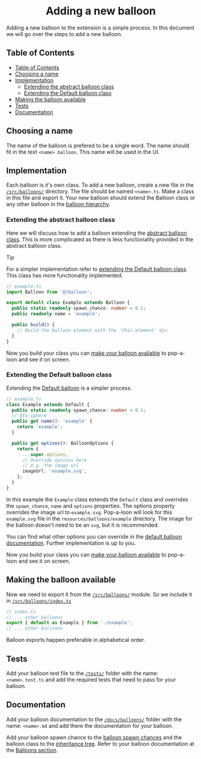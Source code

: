 <h1 align="center">Adding a new balloon</h1>

Adding a new balloon to the extension is a simple process. In this document we will go over the steps to add a new balloon.

## Table of Contents

<!-- markdownlint-disable link-fragments -->

- [Table of Contents](#table-of-contents)
- [Choosing a name](#choosing-a-name)
- [Implementation](#implementation)
  - [Extending the abstract balloon class](#extending-the-abstract-balloon-class)
  - [Extending the Default balloon class](#extending-the-default-balloon-class)
- [Making the balloon available](#making-the-balloon-available)
- [Tests](#tests)
- [Documentation](#documentation)

<!-- markdownlint-enable link-fragments -->

## Choosing a name

The name of the balloon is prefered to be a single word. The name should fit in the text `<name> balloon`. This name will be used in the UI.

## Implementation

Each balloon is it's own class. To add a new balloon, create a new file in the [`/src/balloons/`](/src/balloons/) directory. The file should be named `<name>.ts`. Make a class in this file and export it. Your new balloon should extend the Balloon class or any other balloon in the [balloon hierarchy](./README.md#inheritance-tree).

### Extending the abstract balloon class

Here we will discuss how to add a balloon extending the [abstract balloon class](./README.md#abstract-balloon-class). This is more complicated as there is less functionality provided in the abstract balloon class.

> [!TIP]
> For a simpler implementation refer to [extending the Default balloon class](#extending-the-default-balloon-class). This class has more functionality implemented.

```ts
// example.ts
import Balloon from '@/balloon';

export default class Example extends Balloon {
  public static readonly spawn_chance: number = 0.1;
  public readonly name = 'example';

  public build() {
    // Build the balloon element with the `this.element` div
  }
}
```

Now you build your class you can [make your balloon available](#making-the-balloon-available) to pop-a-loon and see it on screen.

### Extending the Default balloon class

Extending the [Default balloon](./balloons/default.md) is a simpler process.

```ts
// example.ts
class Example extends Default {
  public static readonly spawn_chance: number = 0.1;
  // @ts-ignore
  public get name(): 'example' {
    return 'example';
  }

  public get options(): BalloonOptions {
    return {
      ...super.options,
      // Override options here
      // e.g. the image url
      imageUrl: 'example.svg',
    };
  }
}
```

In this example the `Example` class extends the `Default` class and overrides the `spawn_chance`, `name` and `options` properties. The options property overrides the image url to `example.svg`. Pop-a-loon will look for this `example.svg` file in the `resources/balloons/example` directory. The image for the balloon doesn't need to be an `svg`, but it is recommended.

You can find what other options you can override in the [default balloon documentation](./balloons/default.md). Further implementation is up to you.

Now you build your class you can [make your balloon available](#making-the-balloon-available) to pop-a-loon and see it on screen.

## Making the balloon available

Now we need to export it from the [`/src/balloons/`](/src/balloons/) module. So we include it in [`/src/balloons/index.ts`](/src/balloons/index.ts)

```ts
// index.ts
// ... other balloons
export { default as Example } from './example';
// ... other balloons
```

Balloon exports happen preferable in alphabetical order.

## Tests

Add your balloon test file to the [`/tests/`](/tests/) folder with the name: `<name>.test.ts` and add the required tests that need to pass for your balloon.

## Documentation

Add your balloon documentation to the [`/docs/balloons/`](/docs/balloons/) folder with the name: `<name>.md` and add there the documentation for your balloon.

Add your balloon spawn chance to the [balloon spawn chances](./README.md#balloon-spawn-chances) and the balloon class to the [inheritance tree](./README.md#inheritance-tree). Refer to your balloon documentation at the [Balloons section](./README.md#balloons).

